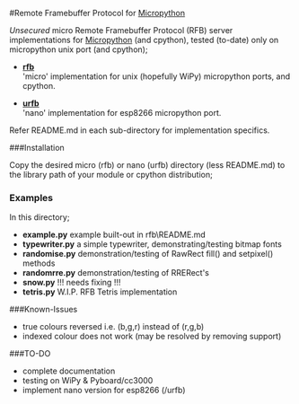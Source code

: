 #Remote Framebuffer Protocol for [Micropython](www.micropython.org)

_Unsecured_ micro Remote Framebuffer Protocol (RFB) server implementations
for [Micropython](www.micropython.org) (and cpython), tested (to-date) only on micropython 
unix port (and cpython);

- [**rfb**](rfb)<BR/>
'micro' implementation for unix (hopefully WiPy) micropython ports, and cpython.

- [**urfb**](urfb)<BR/>
'nano' implementation for esp8266 micropython port. 

Refer README.md in each sub-directory for implementation specifics.

###Installation

Copy the desired micro (rfb) or nano (urfb) directory (less README.md) to the 
library path of your module or cpython distribution;

### Examples

In this directory;

- **example.py** example built-out in rfb\README.md
- **typewriter.py** a simple typewriter, demonstrating/testing bitmap fonts
- **randomise.py** demonstration/testing of RawRect fill() and setpixel() methods
- **randomrre.py** demonstration/testing of RRERect's
- **snow.py** !!! needs fixing !!!
- **tetris.py** W.I.P. RFB Tetris implementation

###Known-Issues

- true colours reversed i.e. (b,g,r) instead of (r,g,b)
- indexed colour does not work (may be resolved by removing support)

###TO-DO

- complete documentation
- testing on WiPy & Pyboard/cc3000
- implement nano version for esp8266 (/urfb)
